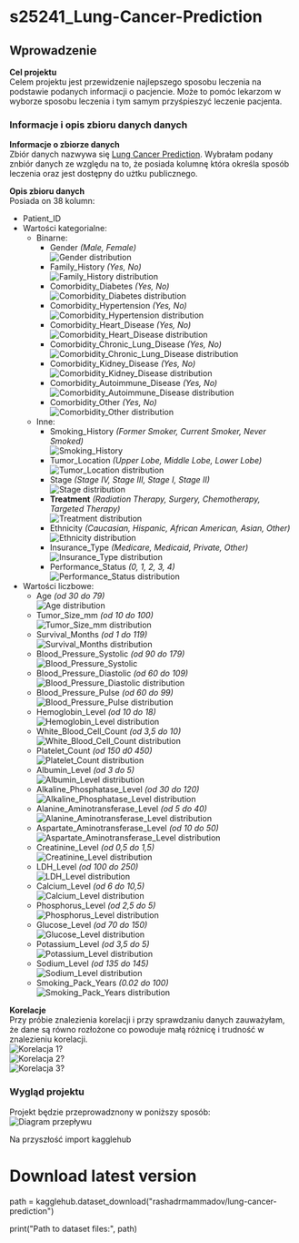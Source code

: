 # s25241_Lung-Cancer-Prediction

## Wprowadzenie
**Cel projektu** <br>
Celem projektu jest przewidzenie najlepszego sposobu leczenia na podstawie podanych informacji o pacjencie. Może to
pomóc lekarzom w wyborze sposobu leczenia i tym samym przyśpieszyć leczenie pacjenta.

### Informacje i opis zbioru danych danych
**Informacje o zbiorze danych** <br>
Zbiór danych nazwywa się [Lung Cancer Prediction](https://www.kaggle.com/datasets/rashadrmammadov/lung-cancer-prediction).
Wybrałam podany znbiór danych ze względu na to, że posiada kolumnę która określa sposób leczenia oraz jest dostępny do
użtku publicznego.

**Opis zbioru danych** <br>
Posiada on 38 kolumn:
- Patient_ID
- Wartości kategorialne:
  - Binarne:
    - Gender *(Male, Female)* <br>
      ![Gender distribution](Images/Columns/Gender.png)
    - Family_History *(Yes, No)* <br>
      ![Family_History distribution](Images/Columns/Family_History.png)
    - Comorbidity_Diabetes *(Yes, No)* <br>
      ![Comorbidity_Diabetes distribution](Images/Columns/Comorbidity_Diabetes.png)
    - Comorbidity_Hypertension *(Yes, No)* <br>
      ![Comorbidity_Hypertension distribution](Images/Columns/Comorbidity_Hypertension.png)
    - Comorbidity_Heart_Disease *(Yes, No)* <br>
      ![Comorbidity_Heart_Disease distribution](Images/Columns/Comorbidity_Heart_Disease.png)
    - Comorbidity_Chronic_Lung_Disease *(Yes, No)* <br>
      ![Comorbidity_Chronic_Lung_Disease distribution](Images/Columns/Comorbidity_Chronic_Lung_Disease.png)
    - Comorbidity_Kidney_Disease *(Yes, No)* <br>
      ![Comorbidity_Kidney_Disease distribution](Images/Columns/Comorbidity_Kidney_Disease.png)
    - Comorbidity_Autoimmune_Disease *(Yes, No)* <br>
      ![Comorbidity_Autoimmune_Disease distribution](Images/Columns/Comorbidity_Autoimmune_Disease.png)
    - Comorbidity_Other *(Yes, No)* <br>
      ![Comorbidity_Other distribution](Images/Columns/Comorbidity_Other.png)
  - Inne:
    - Smoking_History *(Former Smoker, Current Smoker, Never Smoked)* <br>
      ![Smoking_History](Images/Columns/Smoking_History.png)
    - Tumor_Location *(Upper Lobe, Middle Lobe, Lower Lobe)* <br>
      ![Tumor_Location distribution](Images/Columns/Tumor_Location.png)
    - Stage *(Stage IV, Stage III, Stage I, Stage II)* <br>
      ![Stage distribution](Images/Columns/Stage.png)
    - **Treatment** *(Radiation Therapy, Surgery, Chemotherapy, Targeted Therapy)* <br>
      ![Treatment distribution](Images/Columns/Treatment.png)
    - Ethnicity *(Caucasian, Hispanic, African American, Asian, Other)* <br>
      ![Ethnicity distribution](Images/Columns/Ethnicity.png)
    - Insurance_Type *(Medicare, Medicaid, Private, Other)* <br>
      ![Insurance_Type distribution](Images/Columns/Insurance_Type.png)
    - Performance_Status *(0, 1, 2, 3, 4)* <br>
      ![Performance_Status distribution](Images/Columns/Performance_Status.png)
- Wartości liczbowe:
  - Age *(od 30 do 79)* <br>
    ![Age distribution](Images/Columns/Age.png)
  - Tumor_Size_mm *(od 10 do 100)* <br>
    ![Tumor_Size_mm distribution](Images/Columns/Tumor_Size_mm.png)
  - Survival_Months *(od 1 do 119)* <br>
    ![Survival_Months distribution](Images/Columns/Survival_Months.png)
  - Blood_Pressure_Systolic *(od 90 do 179)* <br>
    ![Blood_Pressure_Systolic](Images/Columns/Blood_Pressure_Systolic.png)
  - Blood_Pressure_Diastolic *(od 60 do 109)* <br>
    ![Blood_Pressure_Diastolic distribution](Images/Columns/Blood_Pressure_Diastolic.png)
  - Blood_Pressure_Pulse *(od 60 do 99)* <br>
    ![Blood_Pressure_Pulse distribution](Images/Columns/Blood_Pressure_Pulse.png)
  - Hemoglobin_Level *(od 10 do 18)* <br>
    ![Hemoglobin_Level distribution](Images/Columns/Hemoglobin_Level.png)
  - White_Blood_Cell_Count *(od 3,5 do 10)* <br>
    ![White_Blood_Cell_Count distribution](Images/Columns/White_Blood_Cell_Count.png)
  - Platelet_Count *(od 150 d0 450)* <br>
    ![Platelet_Count distribution](Images/Columns/Platelet_Count.png)
  - Albumin_Level *(od 3 do 5)* <br>
    ![Albumin_Level distribution](Images/Columns/Albumin_Level.png)
  - Alkaline_Phosphatase_Level *(od 30 do 120)* <br>
    ![Alkaline_Phosphatase_Level distribution](Images/Columns/Alkaline_Phosphatase_Level.png)
  - Alanine_Aminotransferase_Level *(od 5 do 40)* <br>
    ![Alanine_Aminotransferase_Level distribution](Images/Columns/Alanine_Aminotransferase_Level.png)
  - Aspartate_Aminotransferase_Level *(od 10 do 50)* <br>
    ![Aspartate_Aminotransferase_Level distribution](Images/Columns/Aspartate_Aminotransferase_Level.png)
  - Creatinine_Level *(od 0,5 do 1,5)* <br>
    ![Creatinine_Level distribution](Images/Columns/Creatinine_Level.png)
  - LDH_Level *(od 100 do 250)* <br>
    ![LDH_Level distribution](Images/Columns/LDH_Level.png)
  - Calcium_Level *(od 6 do 10,5)* <br>
    ![Calcium_Level distribution](Images/Columns/Calcium_Level.png)
  - Phosphorus_Level *(od 2,5 do 5)* <br>
    ![Phosphorus_Level distribution](Images/Columns/Phosphorus_Level.png)
  - Glucose_Level *(od 70 do 150)* <br>
    ![Glucose_Level distribution](Images/Columns/Glucose_Level.png)
  - Potassium_Level *(od 3,5 do 5)* <br>
    ![Potassium_Level distribution](Images/Columns/Potassium_Level.png)
  - Sodium_Level *(od 135 do 145)* <br>
    ![Sodium_Level distribution](Images/Columns/Sodium_Level.png)
  - Smoking_Pack_Years *(0.02 do 100)* <br>
    ![Smoking_Pack_Years distribution](Images/Columns/Smoking_Pack_Years.png)

**Korelacje** <br>
Przy próbie znalezienia korelacji i przy sprawdzaniu danych zauważyłam, że dane są równo rozłożone co powoduje małą różnicę
i trudność w znalezieniu korelacji. <br>
![Korelacja 1?](Images/Corelations/Korelacje.png) <br>
![Korelacja 2?](Images/Corelations/Korelacje2.png) <br>
![Korelacja 3?](Images/Corelations/Korelacje3.png)

### Wygląd projektu
Projekt będzie przeprowadznony w poniższy sposób: <br>
![Diagram przepływu](Images/Diagram_przeplywu.png)

Na przyszłość
import kagglehub

# Download latest version
path = kagglehub.dataset_download("rashadrmammadov/lung-cancer-prediction")

print("Path to dataset files:", path)
